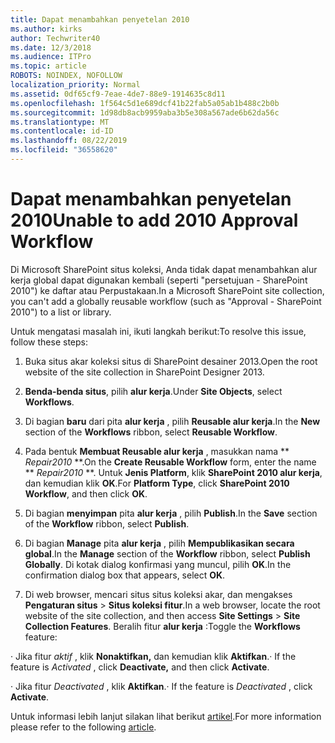 ```yaml
---
title: Dapat menambahkan penyetelan 2010
ms.author: kirks
author: Techwriter40
ms.date: 12/3/2018
ms.audience: ITPro
ms.topic: article
ROBOTS: NOINDEX, NOFOLLOW
localization_priority: Normal
ms.assetid: 0df65cf9-7eae-4de7-88e9-1914635c8d11
ms.openlocfilehash: 1f564c5d1e689dcf41b22fab5a05ab1b488c2b0b
ms.sourcegitcommit: 1d98db8acb9959aba3b5e308a567ade6b62da56c
ms.translationtype: MT
ms.contentlocale: id-ID
ms.lasthandoff: 08/22/2019
ms.locfileid: "36558620"
---
```

# <a name="unable-to-add-2010-approval-workflow"></a><span data-ttu-id="a8772-102">Dapat menambahkan penyetelan 2010</span><span class="sxs-lookup"><span data-stu-id="a8772-102">Unable to add 2010 Approval Workflow</span></span>

<span data-ttu-id="a8772-103">Di Microsoft SharePoint situs koleksi, Anda tidak dapat menambahkan alur kerja global dapat digunakan kembali (seperti "persetujuan - SharePoint 2010") ke daftar atau Perpustakaan.</span><span class="sxs-lookup"><span data-stu-id="a8772-103">In a Microsoft SharePoint site collection, you can't add a globally reusable workflow (such as "Approval - SharePoint 2010") to a list or library.</span></span>
  
<span data-ttu-id="a8772-104">Untuk mengatasi masalah ini, ikuti langkah berikut:</span><span class="sxs-lookup"><span data-stu-id="a8772-104">To resolve this issue, follow these steps:</span></span> 
  
1. <span data-ttu-id="a8772-105">Buka situs akar koleksi situs di SharePoint desainer 2013.</span><span class="sxs-lookup"><span data-stu-id="a8772-105">Open the root website of the site collection in SharePoint Designer 2013.</span></span>
  
2. <span data-ttu-id="a8772-106">**Benda-benda situs**, pilih **alur kerja**.</span><span class="sxs-lookup"><span data-stu-id="a8772-106">Under **Site Objects**, select **Workflows**.</span></span> 
  
3. <span data-ttu-id="a8772-107">Di bagian **baru** dari pita **alur kerja** , pilih **Reusable alur kerja**.</span><span class="sxs-lookup"><span data-stu-id="a8772-107">In the **New** section of the **Workflows** ribbon, select **Reusable Workflow**.</span></span> 
  
4. <span data-ttu-id="a8772-108">Pada bentuk **Membuat Reusable alur kerja** , masukkan nama \*\* *Repair2010* \*\*.</span><span class="sxs-lookup"><span data-stu-id="a8772-108">On the **Create Reusable Workflow** form, enter the name \*\* *Repair2010* \*\*.</span></span> <span data-ttu-id="a8772-109">Untuk **Jenis Platform**, klik **SharePoint 2010 alur kerja**, dan kemudian klik **OK**.</span><span class="sxs-lookup"><span data-stu-id="a8772-109">For **Platform Type**, click **SharePoint 2010 Workflow**, and then click **OK**.</span></span> 
  
1. <span data-ttu-id="a8772-110">Di bagian **menyimpan** pita **alur kerja** , pilih **Publish**.</span><span class="sxs-lookup"><span data-stu-id="a8772-110">In the **Save** section of the **Workflow** ribbon, select **Publish**.</span></span> 
  
2. <span data-ttu-id="a8772-111">Di bagian **Manage** pita **alur kerja** , pilih **Mempublikasikan secara global**.</span><span class="sxs-lookup"><span data-stu-id="a8772-111">In the **Manage** section of the **Workflow** ribbon, select **Publish Globally**.</span></span> <span data-ttu-id="a8772-112">Di kotak dialog konfirmasi yang muncul, pilih **OK**.</span><span class="sxs-lookup"><span data-stu-id="a8772-112">In the confirmation dialog box that appears, select **OK**.</span></span> 
  
3. <span data-ttu-id="a8772-113">Di web browser, mencari situs situs koleksi akar, dan mengakses **Pengaturan situs** \> **Situs koleksi fitur**.</span><span class="sxs-lookup"><span data-stu-id="a8772-113">In a web browser, locate the root website of the site collection, and then access **Site Settings** \> **Site Collection Features**.</span></span> <span data-ttu-id="a8772-114">Beralih fitur **alur kerja** :</span><span class="sxs-lookup"><span data-stu-id="a8772-114">Toggle the **Workflows** feature:</span></span> 
  
<span data-ttu-id="a8772-115">· Jika fitur *aktif* , klik **Nonaktifkan,** dan kemudian klik **Aktifkan**.</span><span class="sxs-lookup"><span data-stu-id="a8772-115">· If the feature is  *Activated*  , click **Deactivate,** and then click **Activate**.</span></span> 
  
<span data-ttu-id="a8772-116">· Jika fitur *Deactivated* , klik **Aktifkan**.</span><span class="sxs-lookup"><span data-stu-id="a8772-116">· If the feature is  *Deactivated*  , click **Activate**.</span></span> 
  
<span data-ttu-id="a8772-117">Untuk informasi lebih lanjut silakan lihat berikut [artikel](https://go.microsoft.com/fwlink/?linkid=2047770&amp;clcid=0x409).</span><span class="sxs-lookup"><span data-stu-id="a8772-117">For more information please refer to the following [article](https://go.microsoft.com/fwlink/?linkid=2047770&amp;clcid=0x409).</span></span>
  

